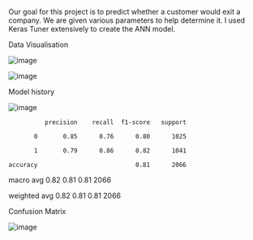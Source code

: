 Our goal for this project is to predict whether a customer would exit a company. We are given various parameters to help determine it.
I used Keras Tuner extensively to create the ANN model.

Data Visualisation

![image](https://user-images.githubusercontent.com/82521644/152039875-a91b7218-0af9-4865-8d58-13f265ee62a2.png)

![image](https://user-images.githubusercontent.com/82521644/152039856-8c3ba80f-5298-4e9c-8d1d-a47f3dd13eb1.png)


Model history 

![image](https://user-images.githubusercontent.com/82521644/152039782-47532dfc-4337-4275-9794-0379d35c0a56.png)



              precision    recall  f1-score   support

           0       0.85      0.76      0.80      1025
           
           1       0.79      0.86      0.82      1041

    accuracy                           0.81      2066
    
   macro avg       0.82      0.81      0.81      2066
   
weighted avg       0.82      0.81      0.81      2066


Confusion Matrix 

![image](https://user-images.githubusercontent.com/82521644/152039659-9127d907-d609-4508-ab04-9c13c450a001.png)

